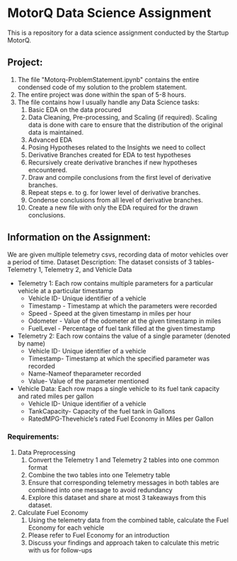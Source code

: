 # MotorQ Data Science Assignment
This is a repository for a data science assignment conducted by the Startup MotorQ. 

## Project:  
1. The file "Motorq-ProblemStatement.ipynb" contains the entire condensed code of my solution to the problem statement.
2. The entire project was done within the span of 5-8 hours.
3. The file contains how I usually handle any Data Science tasks:
    1. Basic EDA on the data procured
    2. Data Cleaning, Pre-processing, and Scaling (if required). Scaling data is done with care to ensure that the distribution of the original data is maintained.
    3. Advanced EDA
    4. Posing Hypotheses related to the Insights we need to collect
    5. Derivative Branches created for EDA to test hypotheses
    6. Recursively create derivative branches if new hypotheses encountered.
    7. Draw and compile conclusions from the first level of derivative branches.
    8. Repeat steps e. to g. for lower level of derivative branches.
    9. Condense conclusions from all level of derivative branches.
    10. Create a new file with only the EDA required for the drawn conclusions.

## Information on the Assignment:
We are given multiple telemetry csvs, recording data of motor vehicles over a period of time. 
Dataset Description: The dataset consists of 3 tables- Telemetry 1, Telemetry 2, and Vehicle Data
- Telemetry 1: Each row contains multiple parameters for a particular vehicle at a particular timestamp
  - Vehicle ID- Unique identifier of a vehicle
  - Timestamp - Timestamp at which the parameters were recorded
  - Speed - Speed at the given timestamp in miles per hour
  - Odometer - Value of the odometer at the given timestamp in miles
  - FuelLevel - Percentage of fuel tank filled at the given timestamp
- Telemetry 2: Each row contains the value of a single parameter (denoted by name)
  - Vehicle ID- Unique identifier of a vehicle
  - Timestamp- Timestamp at which the specified parameter was recorded
  - Name-Nameof theparameter recorded
  - Value- Value of the parameter mentioned
- Vehicle Data: Each row maps a single vehicle to its fuel tank capacity and rated miles per gallon
  - Vehicle ID- Unique identifier of a vehicle
  - TankCapacity- Capacity of the fuel tank in Gallons
  - RatedMPG-Thevehicle’s rated Fuel Economy in Miles per Gallon

### Requirements:
1. Data Preprocessing
    1. Convert the Telemetry 1 and Telemetry 2 tables into one common format
    2. Combine the two tables into one Telemetry table
    3. Ensure that corresponding telemetry messages in both tables are combined into one message to avoid redundancy
    4. Explore this dataset and share at most 3 takeaways from this dataset.
2. Calculate Fuel Economy
    1. Using the telemetry data from the combined table, calculate the Fuel Economy for each vehicle
    2. Please refer to Fuel Economy for an introduction
    3. Discuss your findings and approach taken to calculate this metric with us for follow-ups
